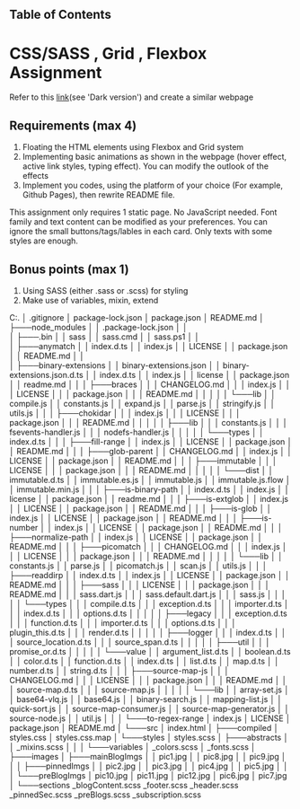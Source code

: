 ## Table of Contents

# CSS/SASS , Grid , Flexbox Assignment

Refer to this [link](https://preview.themeforest.net/item/maido-multipurpose-ghost-blog-theme/full_screen_preview/24837109?_ga=2.259990478.570486835.1654146705-2133876429.1654146705)(see 'Dark version') and create a similar webpage

## Requirements (max 4)

1. Floating the HTML elements using Flexbox and Grid system
2. Implementing basic animations as shown in the webpage (hover effect,
active link styles, typing effect). You can modify the outlook of the effects
3. Implement you codes, using the platform of your choice (For example, Github Pages), then rewrite README file.

This assignment only requires 1 static page. No JavaScript needed.
Font family and text content can be modified as your preferences.
You can ignore the small buttons/tags/lables in each card. Only
texts with some styles are enough.

## Bonus points (max 1)

1. Using SASS (either .sass or .scss) for styling
2. Make use of variables, mixin, extend



C:.
│   .gitignore
│   package-lock.json
│   package.json
│   README.md
│   
├───node_modules
│   │   .package-lock.json
│   │   
│   ├───.bin
│   │       sass
│   │       sass.cmd
│   │       sass.ps1
│   │       
│   ├───anymatch
│   │       index.d.ts
│   │       index.js
│   │       LICENSE
│   │       package.json
│   │       README.md
│   │       
│   ├───binary-extensions
│   │       binary-extensions.json
│   │       binary-extensions.json.d.ts
│   │       index.d.ts
│   │       index.js
│   │       license
│   │       package.json
│   │       readme.md
│   │
│   ├───braces
│   │   │   CHANGELOG.md
│   │   │   index.js
│   │   │   LICENSE
│   │   │   package.json
│   │   │   README.md
│   │   │
│   │   └───lib
│   │           compile.js
│   │           constants.js
│   │           expand.js
│   │           parse.js
│   │           stringify.js
│   │           utils.js
│   │
│   ├───chokidar
│   │   │   index.js
│   │   │   LICENSE
│   │   │   package.json
│   │   │   README.md
│   │   │
│   │   ├───lib
│   │   │       constants.js
│   │   │       fsevents-handler.js
│   │   │       nodefs-handler.js
│   │   │
│   │   └───types
│   │           index.d.ts
│   │
│   ├───fill-range
│   │       index.js
│   │       LICENSE
│   │       package.json
│   │       README.md
│   │
│   ├───glob-parent
│   │       CHANGELOG.md
│   │       index.js
│   │       LICENSE
│   │       package.json
│   │       README.md
│   │
│   ├───immutable
│   │   │   LICENSE
│   │   │   package.json
│   │   │   README.md
│   │   │
│   │   └───dist
│   │           immutable.d.ts
│   │           immutable.es.js
│   │           immutable.js
│   │           immutable.js.flow
│   │           immutable.min.js
│   │
│   ├───is-binary-path
│   │       index.d.ts
│   │       index.js
│   │       license
│   │       package.json
│   │       readme.md
│   │
│   ├───is-extglob
│   │       index.js
│   │       LICENSE
│   │       package.json
│   │       README.md
│   │
│   ├───is-glob
│   │       index.js
│   │       LICENSE
│   │       package.json
│   │       README.md
│   │
│   ├───is-number
│   │       index.js
│   │       LICENSE
│   │       package.json
│   │       README.md
│   │
│   ├───normalize-path
│   │       index.js
│   │       LICENSE
│   │       package.json
│   │       README.md
│   │
│   ├───picomatch
│   │   │   CHANGELOG.md
│   │   │   index.js
│   │   │   LICENSE
│   │   │   package.json
│   │   │   README.md
│   │   │
│   │   └───lib
│   │           constants.js
│   │           parse.js
│   │           picomatch.js
│   │           scan.js
│   │           utils.js
│   │
│   ├───readdirp
│   │       index.d.ts
│   │       index.js
│   │       LICENSE
│   │       package.json
│   │       README.md
│   │
│   ├───sass
│   │   │   LICENSE
│   │   │   package.json
│   │   │   README.md
│   │   │   sass.dart.js
│   │   │   sass.default.dart.js
│   │   │   sass.js
│   │   │
│   │   └───types
│   │       │   compile.d.ts
│   │       │   exception.d.ts
│   │       │   importer.d.ts
│   │       │   index.d.ts
│   │       │   options.d.ts
│   │       │
│   │       ├───legacy
│   │       │       exception.d.ts
│   │       │       function.d.ts
│   │       │       importer.d.ts
│   │       │       options.d.ts
│   │       │       plugin_this.d.ts
│   │       │       render.d.ts
│   │       │
│   │       ├───logger
│   │       │       index.d.ts
│   │       │       source_location.d.ts
│   │       │       source_span.d.ts
│   │       │
│   │       ├───util
│   │       │       promise_or.d.ts
│   │       │
│   │       └───value
│   │               argument_list.d.ts
│   │               boolean.d.ts
│   │               color.d.ts
│   │               function.d.ts
│   │               index.d.ts
│   │               list.d.ts
│   │               map.d.ts
│   │               number.d.ts
│   │               string.d.ts
│   │
│   ├───source-map-js
│   │   │   CHANGELOG.md
│   │   │   LICENSE
│   │   │   package.json
│   │   │   README.md
│   │   │   source-map.d.ts
│   │   │   source-map.js
│   │   │
│   │   └───lib
│   │           array-set.js
│   │           base64-vlq.js
│   │           base64.js
│   │           binary-search.js
│   │           mapping-list.js
│   │           quick-sort.js
│   │           source-map-consumer.js
│   │           source-map-generator.js
│   │           source-node.js
│   │           util.js
│   │
│   └───to-regex-range
│           index.js
│           LICENSE
│           package.json
│           README.md
│
└───src
    │   index.html
    │
    ├───compiled
    │       styles.css
    │       styles.css.map
    │
    └───styles
        │   styles.scss
        │
        ├───abstracts
        │   │   _mixins.scss
        │   │
        │   └───variables
        │           _colors.scss
        │           _fonts.scss
        │
        ├───images
        │   ├───mainBlogImgs
        │   │       pic1.jpg
        │   │       pic8.jpg
        │   │       pic9.jpg
        │   │
        │   ├───pinnedImgs
        │   │       pic2.jpg
        │   │       pic3.jpg
        │   │       pic4.jpg
        │   │       pic5.jpg
        │   │
        │   └───preBlogImgs
        │           pic10.jpg
        │           pic11.jpg
        │           pic12.jpg
        │           pic6.jpg
        │           pic7.jpg
        │
        └───sections
                _blogContent.scss
                _footer.scss
                _header.scss
                _pinnedSec.scss
                _preBlogs.scss
                _subscription.scss
